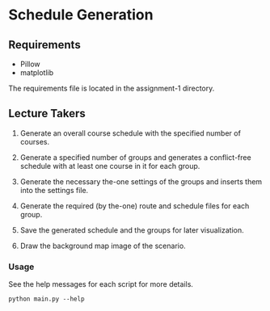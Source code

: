 # Schedule Generation
## Requirements
- Pillow
- matplotlib

The requirements file is located in the assignment-1 directory.

## Lecture Takers

1. Generate an overall course schedule with the specified number of courses.

2. Generate a specified number of groups and generates a conflict-free schedule with at least one course in it for each group.

3. Generate the necessary the-one settings of the groups and inserts them into the settings file.

4. Generate the required (by the-one) route and schedule files for each group.

5. Save the generated schedule and the groups for later visualization.

6. Draw the background map image of the scenario.
### Usage
See the help messages for each script for more details.
```
python main.py --help
```